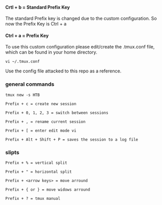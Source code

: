 #### Crtl + b = Standard Prefix Key 

The standard Prefix key is changed due to the custom configuration. So now the Prefix Key is Ctrl + a

#### Ctrl + a = Prefix Key 

To use this custom configuration please edit/create the .tmux.conf file, which can be found in your home directory.
```
vi ~/.tmux.conf
```
Use the config file attacked to this repo as a reference.

### general commands
```
tmux new -s HTB

Prefix + c = create new session

Prefix + 0, 1, 2, 3 = switch between sessions

Prefix + , = rename current session

Prefix + [ = enter edit mode vi

Prefix + Alt + Shift + P = saves the session to a log file
```
### slipts
```
Prefix + % = vertical split

Prefix + " = horizontal split

Prefix + <arrow keys> = move arround

Prefix + { or } = move widows arround

Prefix + ? = tmux manual
```
